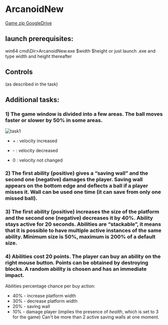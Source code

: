 # ArcanoidNew

[Game zip GoogleDrive](https://drive.google.com/file/d/1fWzluTVWSZh634rYb1p-8l0f7dNGVnMX/view?usp=sharing)

## launch prerequisites:
win64
cmd\Dir>ArcanoidNew.exe $width $height
or just launch .exe and type width and height thereafter

## Controls
(as described in the task) 

## Additional tasks:
### 1) The game window is divided into a few areas. The ball moves faster or slower by 50% in some areas.
![task1](https://user-images.githubusercontent.com/41470575/188628640-2fdf1b27-b3a3-450c-888d-b06feb8fc3e3.png)

+ \+ : velocity increased

+ \- : velocity decreased

+ 0 : velocity not changed

### 2) The first ability (positive) gives a “saving wall” and the second one (negative) damages the player. Saving wall appears on the bottom edge and deflects a ball if a player misses it. Wall can be used one time (it can save from only one missed ball).
### 3) The first ability (positive) increases the size of the platform and the second one (negative) decreases it by 40%. Ability stays active for 20 seconds. Abilities are “stackable”, it means that it is possible to have multiple active instances of the same ability. Minimum size is 50%, maximum is 200% of a default size.
### 4) Abilities cost 20 points. The player can buy an ability on the right mouse button. Points can be obtained by destroying blocks. A random ability is chosen and has an immediate impact.

Abilities percentage chance per buy action:

+ 40% - increase platform width  
+ 30% - decrease platform width
+ 20% - saving wall
+ 10% - damage player (implies the presence of *health*, which is set to 3 for the game)
Can't be more than 2 active saving walls at one moment.
